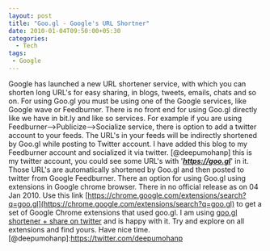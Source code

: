 ```yaml
---
layout: post
title: "Goo.gl - Google's URL Shortner"
date: 2010-01-04T09:50:00+05:30
categories:
  - Tech
tags:
 - Google
---
```

Google has launched a new URL shortener service, with which you can shorten long URL's for easy sharing, in blogs, tweets, emails, chats and so on. For using Goo.gl you must be using one of the Google services, like Google wave or Feedburner. There is no front end for using Goo.gl directly like we have in bit.ly and like so services.
For example if you are using Feedburner--&gt;Publicize--&gt;Socialize service, there is option to add a twitter account to your feeds. The URL's in your feeds will be indirectly shortened by Goo.gl while posting to Twitter account.
I have added this blog to my Feedburner account and socialized it via twitter. [@deepumohanp] this is my twitter account, you could see some URL's with '***https://goo.gl***' in it. Those URL's are automatically shortened by Goo.gl and then posted to twitter from Google Feedburner.
There an option for using Goo.gl using extensions in Google chrome browser. There in no official release as on 04 Jan 2010. Use this link
[https://chrome.google.com/extensions/search?q=goo.gl](https://chrome.google.com/extensions/search?q=goo.gl) to get a set of Google Chrome extensions that used goo.gl. I am using [goo.gl shortener + share on twitter](https://chrome.google.com/extensions/detail/fdndabnoclcmkbdgakdhdpjghagfnapj) and is happy with it. Try and explore on all extensions and find yours.
Have nice time.
[@deepumohanp]:https://twitter.com/deepumohanp
